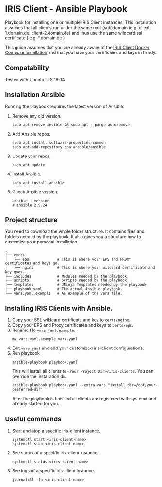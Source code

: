 # IRIS Client - Ansible Playbook

Playbook for installing one or multiple IRIS Client instances. This installation assumes that all clients run under the same root (sub)domain (e.g. client-1.domain.de, client-2.domain.de) and thus use the same wildcard ssl certificate ( e.g. *.domain.de ).

This guide assumes that you are already aware of the [IRIS Client Docker Compose Installation](https://github.com/iris-connect/iris-client/blob/develop/infrastructure/deployment/docs/Installation-Docker-Compose.md) and that you have your certificates and keys in handy.

## Compatability

Tested with Ubuntu LTS 18.04.

## Installation Ansible

Running the playbook requires the latest version of Ansible.

1. Remove any old version.

    ```
    sudo apt remove ansible && sudo apt --purge autoremove
    ```

1. Add Ansible repos.

    ```
    sudo apt install software-properties-common
    sudo apt-add-repository ppa:ansible/ansible
    ```

1. Update your repos. 

    ```
    sudo apt update
    ```

1. Install Ansible.

    ```
    sudo apt install ansible
    ```

1. Check Ansible version.

    ```
    ansible --version
    # ansible 2.9.24
    ```


## Project structure

You need to download the whole folder structure. It contains files and folders needed by the playbook. It also gives you a structure how to customize your personal installation.

```
.
├── certs
│   ├── eps             # This is where your EPS and PROXY certificates and keys go.
│   └── nginx           # This is where your wildcard certificate and key goes.
├── includes            # Modules needed by the playbook.
├── scripts             # Scripts needed by the playbook.
|── templates           # JNinja Templates needed by the playbook.
├── playbook.yaml       # The actual Ansible playbook.
└── vars.yaml.example   # An example of the vars file.
```

## Installing IRIS Clients with Ansible.

1. Copy your SSL wildcard certificate and key to `certs/nginx`.
1. Copy your EPS and Proxy certificates and keys to `certs/eps`.
1. Rename file `vars.yaml.example`.
    ```
    mv vars.yaml.example vars.yaml
    ```
1. Edit `vars.yaml` and add your customized iris-client configurations.
1. Run playbook
    ```
    ansible-playbook playbook.yaml
    ```
    This will install all clients to `<Your Project Dir>/iris-clients`. You can override the installation dir.
    ```
    ansible-playbook playbook.yaml --extra-vars "install_dir=/opt/your-preferred-dir" 
    ```
    After the playbook is finished all clients are registered with systemd and already started for you.

## Useful commands

1. Start and stop a specific iris-client instance.
    ```
    systemctl start <iris-client-name>
    systemctl stop <iris-client-name>
    ```
1. See status of a specific iris-client instance.
    ```
    systemctl status <iris-client-name>
    ```
1. See logs of a specific iris-client instance.
    ```
    journalctl -fu <iris-client-name>
    ```



